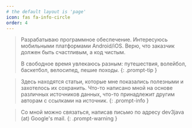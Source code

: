 ```yaml
---
# the default layout is 'page'
icon: fas fa-info-circle
order: 4
---
```




> Разрабатываю программное обеспечение. Интересуюсь мобильными платформами Android/iOS.
> Верю, что заказчик должен быть счастливым, а код чистым.
> 
> В свободное время увлекаюсь разным: путешествия, волейбол, баскетбол, велосипед, пешие походы.
{: .prompt-tip }


> Здесь находятся статьи, которые мне показались полезными и захотелось их сохранить.
> Что-то написано мной на основе различных источников данных, что-то принадлежит другим авторам с ссылками на источник.
{: .prompt-info }

> Со мной можно связаться, написав письмо по адресу dev3java (at) Google's mail.
{: .prompt-warning }
